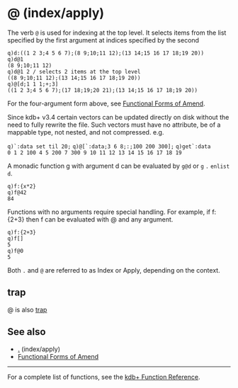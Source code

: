 @ (index/apply)
===============

The verb `@` is used for indexing at the top level. It selects items from the list specified by the first argument at indices specified by the second

    q)d:((1 2 3;4 5 6 7);(8 9;10;11 12);(13 14;15 16 17 18;19 20))
    q)d@1
    (8 9;10;11 12)
    q)d@1 2 / selects 2 items at the top level
    ((8 9;10;11 12);(13 14;15 16 17 18;19 20))
    q)@[d;1 1 1;+;3]
    ((1 2 3;4 5 6 7);(17 18;19;20 21);(13 14;15 16 17 18;19 20))

For the four-argument form above, see [Functional Forms of Amend](JB:QforMortals2/functions#Functional_Forms_of_Amend "wikilink").

Since kdb+ v3.4 certain vectors can be updated directly on disk without the need to fully rewrite the file. Such vectors must have no attribute, be of a mappable type, not nested, and not compressed. e.g.

`` q)`:data set til 20; ``
`` q)@[`:data;3 6 8;:;100 200 300]; ``
`` q)get`:data ``
`0 1 2 100 4 5 200 7 300 9 10 11 12 13 14 15 16 17 18 19`

A monadic function g with argument d can be evaluated by `g@d` or `g` `.` `enlist` `d`.

    q)f:{x*2}
    q)f@42
    84

Functions with no arguments require special handling. For example, if f:{2+3} then f can be evaluated with @ and any argument.

    q)f:{2+3}
    q)f[]
    5
    q)f@0
    5

Both `.` and `@` are referred to as Index or Apply, depending on the context.

trap
----

@ is also [trap](Reference/trap "wikilink")

See also
--------

-   [.](Reference/DotSymbol "wikilink") (index/apply)
-   [Functional Forms of Amend](JB:QforMortals2/functions#Functional_Forms_of_Amend "wikilink")

------------------------------------------------------------------------

For a complete list of functions, see the [kdb+ Function Reference](Reference "wikilink").
